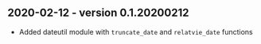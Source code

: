 
## 2020-02-12 - version 0.1.20200212
* Added dateutil module with `truncate_date` and `relatvie_date` functions

